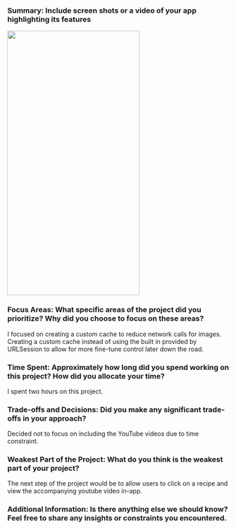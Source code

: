 ### Summary: Include screen shots or a video of your app highlighting its features
<img src="https://github.com/user-attachments/assets/dd276d9f-c9f1-4483-a1b1-3905c5f0d51e" width = "300" height= "600">

### Focus Areas: What specific areas of the project did you prioritize? Why did you choose to focus on these areas?
I focused on creating a custom cache to reduce network calls for images. Creating a custom cache instead of using the built in provided by URLSession to allow for more fine-tune control later down the road.


### Time Spent: Approximately how long did you spend working on this project? How did you allocate your time?
I spent two hours on this project.

### Trade-offs and Decisions: Did you make any significant trade-offs in your approach?
Decided not to focus on including the YouTube videos due to time constraint.

### Weakest Part of the Project: What do you think is the weakest part of your project?
The next step of the project would be to allow users to click on a recipe and view the accompanying youtube video in-app.

### Additional Information: Is there anything else we should know? Feel free to share any insights or constraints you encountered.
